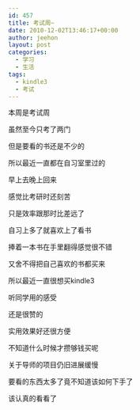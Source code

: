 ```yaml
---
id: 457
title: 考试周~
date: 2010-12-02T13:46:17+00:00
author: jeehon
layout: post
categories:
  - 学习
  - 生活
tags:
  - kindle3
  - 考试
---
```

本周是考试周
  
虽然至今只考了两门
  
但是要看的书还是不少的
  
所以最近一直都在自习室里过的
  
早上去晚上回来
  
感觉比考研时还刻苦
  
只是效率跟那时比差远了
  
自习上多了就喜欢上了看书
  
捧着一本书在手里翻得感觉很不错
  
又舍不得把自己喜欢的书都买来
  
所以最近一直很想买kindle3
  
听同学用的感受
  
还是很赞的
  
实用效果好还很方便
  
不知道什么时候才攒够钱买呢

关于导师的项目仍旧进展缓慢
  
要看的东西太多了竟不知道该如何下手了
  
该认真的看看了